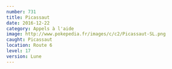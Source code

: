 ```yaml
---
number: 731
title: Picassaut
date: 2016-12-22
category: Appels à l'aide
image: http://www.pokepedia.fr/images/c/c2/Picassaut-SL.png
caught: Picassaut
location: Route 6
level: 17
version: Lune
---
```

